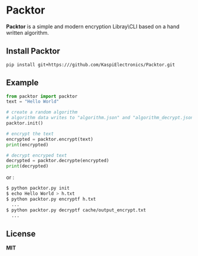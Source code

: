 # Packtor
**Packtor** is a simple and modern encryption Libray\CLI based on a hand written algorithm.

## Install Packtor
```
pip install git+https:///github.com/KaspiElectronics/Packtor.git
```

## Example
```py
from packtor import packtor
text = "Hello World"

# create a random algorithm
# algorithm data writes to "algorithm.json" and "algorithm_decrypt.json"
packtor.init()

# encrypt the text
encrypted = packtor.encrypt(text)
print(encrypted)

# decrypt encryped text
decrypted = packtor.decrypte(encrypted)
print(decrypted)
```
or :
```bash
$ python packtor.py init
$ echo Hello World > h.txt
$ python packtor.py encryptf h.txt
  ...
$ python packtor.py decryptf cache/output_encrypt.txt
  ...
```

## License
**MIT**
